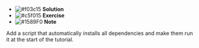 - ![#f03c15](https://placehold.it/15/f03c15/000000?text=+) **Solution**
- ![#c5f015](https://placehold.it/15/c5f015/000000?text=+) **Exercise**
- ![#1589F0](https://placehold.it/15/1589F0/000000?text=+) **Note**


Add a script that automatically installs all dependencies and make them run it at the start of the tutorial.



